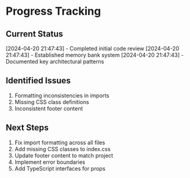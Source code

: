 # Progress Tracking

## Current Status
[2024-04-20 21:47:43] - Completed initial code review
[2024-04-20 21:47:43] - Established memory bank system
[2024-04-20 21:47:43] - Documented key architectural patterns

## Identified Issues
1. Formatting inconsistencies in imports
2. Missing CSS class definitions
3. Inconsistent footer content

## Next Steps
1. Fix import formatting across all files
2. Add missing CSS classes to index.css
3. Update footer content to match project
4. Implement error boundaries
5. Add TypeScript interfaces for props